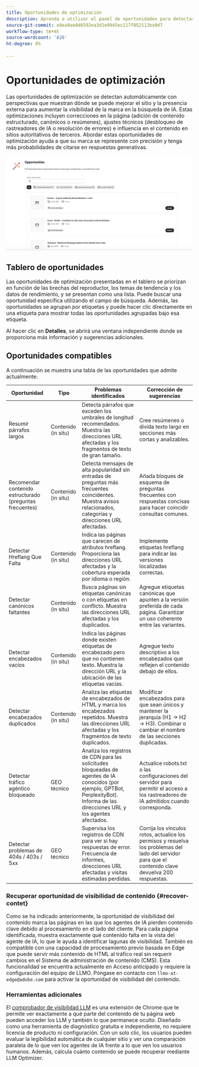 ```yaml
---
title: Oportunidades de optimización
description: Aprenda a utilizar el panel de oportunidades para detectar automáticamente cómo se puede mejorar el sitio con el fin de aumentar la visibilidad de la marca.
source-git-commit: e8ea9ae0d6592ea3d1e9945ec117f852112ba9d7
workflow-type: tm+mt
source-wordcount: '626'
ht-degree: 0%

---
```



# Oportunidades de optimización

Las oportunidades de optimización se detectan automáticamente con perspectivas que muestran dónde se puede mejorar el sitio y la presencia externa para aumentar la visibilidad de la marca en la búsqueda de IA. Estas optimizaciones incluyen correcciones en la página (adición de contenido estructurado, canónicos o resúmenes), ajustes técnicos (desbloqueo de rastreadores de IA o resolución de errores) e influencia en el contenido en sitios autoritativos de terceros. Abordar estas oportunidades de optimización ayuda a que su marca se represente con precisión y tenga más probabilidades de citarse en respuestas generativas.

![Oportunidades de optimización](/help/dashboards/assets/oport.png)

## Tablero de oportunidades

Las oportunidades de optimización presentadas en el tablero se priorizan en función de las brechas del reproductor, los temas de tendencia y los datos de rendimiento, y se presentan como una lista. Puede buscar una oportunidad específica utilizando el campo de búsqueda. Además, las oportunidades se agrupan por etiquetas y puede hacer clic directamente en una etiqueta para mostrar todas las oportunidades agrupadas bajo esa etiqueta.

Al hacer clic en **Detalles**, se abrirá una ventana independiente donde se proporciona más información y sugerencias adicionales.

## Oportunidades compatibles

A continuación se muestra una tabla de las oportunidades que admite actualmente:

| Oportunidad | Tipo | Problemas identificados | Corrección de sugerencias |
|---------|----------|----------|----------|
| Resumir párrafos largos | Contenido (in situ) | Detecta párrafos que exceden los umbrales de longitud recomendados. Muestra las direcciones URL afectadas y los fragmentos de texto de gran tamaño. | Cree resúmenes o divida texto largo en secciones más cortas y analizables. |
| Recomendar contenido estructurado (preguntas frecuentes) | Contenido (in situ) | Detecta mensajes de alta popularidad sin entradas de preguntas más frecuentes coincidentes. Muestra avisos relacionados, categorías y direcciones URL afectadas. | Añada bloques de esquema de preguntas frecuentes con respuestas concisas para hacer coincidir consultas comunes. |
| Detectar Hreflang Que Falta | Contenido (in situ) | Indica las páginas que carecen de atributos hreflang. Proporciona las direcciones URL afectadas y la cobertura esperada por idioma o región. | Implemente etiquetas hreflang para indicar las versiones localizadas correctas. |
| Detectar canónicos faltantes | Contenido (in situ) | Busca páginas sin etiquetas canónicas o con etiquetas en conflicto. Muestra las direcciones URL afectadas y los duplicados. | Agregue etiquetas canónicas que apunten a la versión preferida de cada página. Garantizar un uso coherente entre las variantes. |
| Detectar encabezados vacíos | Contenido (in situ) | Indica las páginas donde existen etiquetas de encabezado pero que no contienen texto. Muestra la dirección URL y la ubicación de las etiquetas vacías. | Agregue texto descriptivo a los encabezados que reflejen el contenido debajo de ellos. |
| Detectar encabezados duplicados | Contenido (in situ) | Analiza las etiquetas de encabezados de HTML y marca los encabezados repetidos. Muestra las direcciones URL afectadas y los fragmentos de texto duplicados. | Modificar encabezados para que sean únicos y mantener la jerarquía (H1 → H2 → H3). Combinar o cambiar el nombre de las secciones duplicadas. |
| Detectar tráfico agéntico bloqueado | GEO técnico | Analiza los registros de CDN para las solicitudes bloqueadas de agentes de IA conocidos (por ejemplo, GPTBot, PerplexityBot). Informa de las direcciones URL y los agentes afectados. | Actualice robots.txt o las configuraciones del servidor para permitir el acceso a los rastreadores de IA admitidos cuando corresponda. |
| Detectar problemas de 404s / 403s / 5xx | GEO técnico | Supervisa los registros de CDN para ver si hay respuestas de error. Frecuencia de informes, direcciones URL afectadas y visitas estimadas perdidas. | Corrija los vínculos rotos, actualice los permisos y resuelva los problemas del lado del servidor para que el contenido clave devuelva 200 respuestas. |

### Recuperar oportunidad de visibilidad de contenido {#recover-contet}

Como se ha indicado anteriormente, la oportunidad de visibilidad del contenido marca las páginas en las que los agentes de IA pierden contenido clave debido al procesamiento en el lado del cliente. Para cada página identificada, muestra exactamente qué contenido falta en la vista del agente de IA, lo que le ayuda a identificar lagunas de visibilidad. También es compatible con una capacidad de procesamiento previo basada en Edge que puede servir más contenido de HTML al tráfico real sin requerir cambios en el Sistema de administración de contenido (CMS). Esta funcionalidad se encuentra actualmente en Acceso anticipado y requiere la configuración del equipo de LLMO. Póngase en contacto con `llmo-at-edge@adobe.com` para activar la oportunidad de visibilidad del contenido.

### Herramientas adicionales

El [comprobador de visibilidad LLM](https://chromewebstore.google.com/detail/is-your-webpage-citable/jbjngahjjdgonbeinjlepfamjdmdcbcc) es una extensión de Chrome que te permite ver exactamente a qué parte del contenido de tu página web pueden acceder los LLM y también lo que permanece oculto. Diseñado como una herramienta de diagnóstico gratuita e independiente, no requiere licencia de producto ni configuración. Con un solo clic, los usuarios pueden evaluar la legibilidad automática de cualquier sitio y ver una comparación paralela de lo que ven los agentes de IA frente a lo que ven los usuarios humanos. Además, calcula cuánto contenido se puede recuperar mediante LLM Optimizer.
